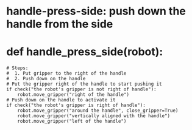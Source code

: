 # handle-press-side: push down the handle from the side
# def handle_press_side(robot):
    # Steps:
    #  1. Put gripper to the right of the handle
    #  2. Push down on the handle
    # Put the gripper right of the handle to start pushing it
    if check("the robot's gripper is not right of handle"):
        robot.move_gripper("right of the handle")
    # Push down on the handle to activate it
    if check("the robot's gripper is right of handle"):
        robot.move_gripper("around the handle", close_gripper=True)
        robot.move_gripper("vertically aligned with the handle")
        robot.move_gripper("left of the handle")